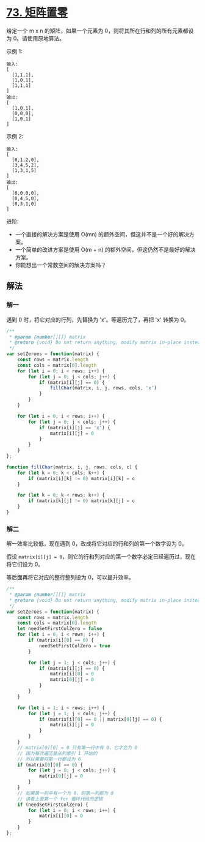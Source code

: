 # [73. 矩阵置零](https://leetcode-cn.com/problems/set-matrix-zeroes/)
给定一个 m x n 的矩阵，如果一个元素为 0，则将其所在行和列的所有元素都设为 0。请使用原地算法。

示例 1:
```
输入: 
[
  [1,1,1],
  [1,0,1],
  [1,1,1]
]
输出: 
[
  [1,0,1],
  [0,0,0],
  [1,0,1]
]
```
示例 2:
```
输入: 
[
  [0,1,2,0],
  [3,4,5,2],
  [1,3,1,5]
]
输出: 
[
  [0,0,0,0],
  [0,4,5,0],
  [0,3,1,0]
]
```
进阶:

* 一个直接的解决方案是使用  O(mn) 的额外空间，但这并不是一个好的解决方案。
* 一个简单的改进方案是使用 O(m + n) 的额外空间，但这仍然不是最好的解决方案。
* 你能想出一个常数空间的解决方案吗？

## 解法
### 解一
遇到 0 时，将它对应的行列，先替换为 'x'。等遍历完了，再把 'x' 转换为 0。
```js
/**
 * @param {number[][]} matrix
 * @return {void} Do not return anything, modify matrix in-place instead.
 */
var setZeroes = function(matrix) {
    const rows = matrix.length
    const cols = matrix[0].length
    for (let i = 0; i < rows; i++) {
        for (let j = 0; j < cols; j++) {
            if (matrix[i][j] == 0) {
                fillChar(matrix, i, j, rows, cols, 'x')
            }
        }
    }

    for (let i = 0; i < rows; i++) {
        for (let j = 0; j < cols; j++) {
            if (matrix[i][j] == 'x') {
                matrix[i][j] = 0
            }
        }
    }
};

function fillChar(matrix, i, j, rows, cols, c) {
    for (let k = 0; k < cols; k++) {
        if (matrix[i][k] != 0) matrix[i][k] = c
    }

    for (let k = 0; k < rows; k++) {
        if (matrix[k][j] != 0) matrix[k][j] = c
    }
}
```
### 解二
解一效率比较低，现在遇到 0，改成将它对应的行和列的第一个数字设为 0。

假设 `matrix[i][j] = 0`，则它的行和列对应的第一个数字必定已经遍历过，现在将它们设为 0。

等后面再将它对应的整行整列设为 0，可以提升效率。
```js
/**
 * @param {number[][]} matrix
 * @return {void} Do not return anything, modify matrix in-place instead.
 */
var setZeroes = function(matrix) {
    const rows = matrix.length
    const cols = matrix[0].length
    let needSetFirstColZero = false
    for (let i = 0; i < rows; i++) {
        if (matrix[i][0] == 0) {
            needSetFirstColZero = true
        }

        for (let j = 1; j < cols; j++) {
            if (matrix[i][j] == 0) {
                matrix[i][0] = 0
                matrix[0][j] = 0
            }
        }
    }

    for (let i = 1; i < rows; i++) {
        for (let j = 1; j < cols; j++) {
            if (matrix[i][0] == 0 || matrix[0][j] == 0) {
                matrix[i][j] = 0
            }
        }
    }
    // matrix[0][0] = 0 只有第一行中有 0，它才会为 0
    // 因为每次遍历是从列索引 1 开始的
    // 所以需要将第一行都设为 0
    if (matrix[0][0] == 0) {
        for (let j = 0; j < cols; j++) {
            matrix[0][j] = 0
        }
    }
    // 如果第一列中有一个为 0，则第一列都为 0
    // 请看上面第一个 for 循环代码的逻辑
    if (needSetFirstColZero) {
        for (let i = 0; i < rows; i++) {
            matrix[i][0] = 0
        }
    }
};
```
